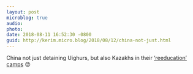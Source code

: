 ```yaml
---
layout: post
microblog: true
audio: 
photo: 
date: 2018-08-11 16:52:30 -0800
guid: http://kerim.micro.blog/2018/08/12/china-not-just.html
---
```

China not just detaining Uighurs, but also Kazakhs in their [‘reeducation’ camps](https://www.washingtonpost.com/world/asia_pacific/new-evidence-emerges-that-china-is-forcing-muslims-into-reeducation-camps/2018/08/10/1d6d2f64-8dce-11e8-9b0d-749fb254bc3d_story.html?utm_term=.ed6d4f9b1022) 😡
